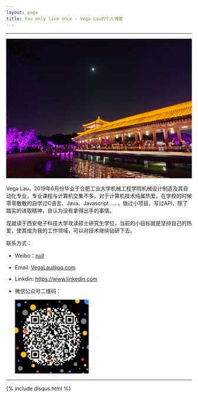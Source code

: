 ```yaml
---
layout: page
title: You only live once - Vega Lau的个人博客
---
```

---

![](/images/1997-05-18-about-me/head.jpg)

Vega Lau，2019年6月份毕业于合肥工业大学机械工程学院机械设计制造及其自动化专业，专业课程与计算机交集不多，对于计算机技术纯属热爱。在学校的时候零零散散的自学过C语言、Java、Javascript……，做过小项目，写过API，除了踏实的进取精神，自认为没有拿得出手的事情。

现就读于西安电子科技大学攻读硕士研究生学位，当前的小目标就是坚持自己的热爱，使其成为我的工作领域，可以对技术继续钻研下去。

联系方式：

- Weibo：[null](http://weibo.com)
- Email: <VegaLau@qq.com>
- Linkdin: <https://www.linkedin.com>
- 微信公众号二维码：

  ![微信公众号二维码](/images/1997-05-18-about-me/my_wechat.jpg)

---
{% include disqus.html %}
